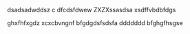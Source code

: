 dsadsadwddsz
c
dfcdsfdwew
ZXZXssasdsa
xsdffvbdbfdgs

ghxfhfxgdz
xcxcbvngnf
bfgdgdsfsdsfa
ddddddd
bfghgfhsgse
